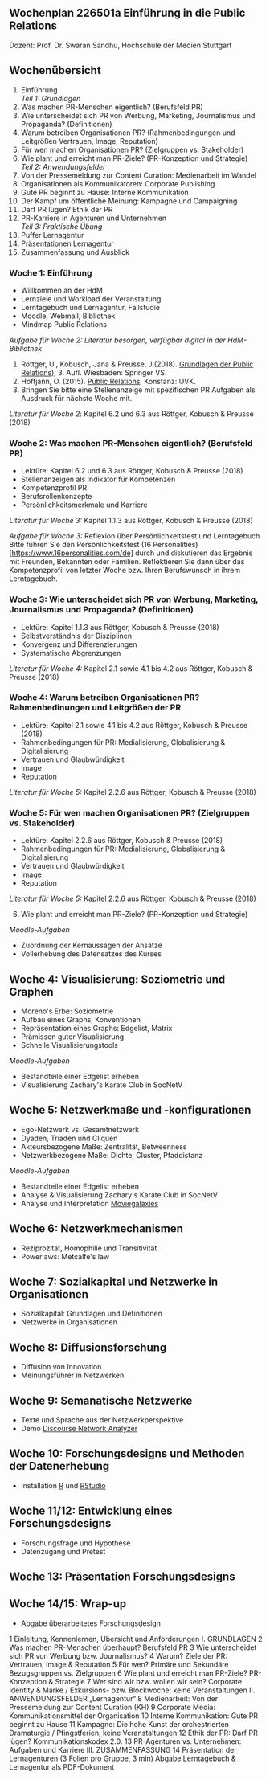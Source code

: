 ## Wochenplan 226501a Einführung in die Public Relations
Dozent: Prof. Dr. Swaran Sandhu, Hochschule der Medien Stuttgart

## Wochenübersicht
1. Einführung   
*Teil 1: Grundlagen*
2. Was machen PR-Menschen eigentlich? (Berufsfeld PR)
3. Wie unterscheidet sich PR von Werbung, Marketing, Journalismus und Propaganda? (Definitionen)
4. Warum betreiben Organisationen PR? (Rahmenbedingungen und Leitgrößen Vertrauen, Image, Reputation)
5. Für wen machen Organisationen PR? (Zielgruppen vs. Stakeholder)
6. Wie plant und erreicht man PR-Ziele? (PR-Konzeption und Strategie)   
*Teil 2: Anwendungsfelder*   
7. Von der Pressemeldung zur Content Curation: Medienarbeit im Wandel
8. Organisationen als Kommunikatoren: Corporate Publishing
9. Gute PR beginnt zu Hause: Interne Kommunikation
10. Der Kampf um öffentliche Meinung: Kampagne und Campaigning
11. Darf PR lügen? Ethik der PR
12. PR-Karriere in Agenturen und Unternehmen   
*Teil 3: Praktische Übung*   
13. Puffer Lernagentur
14. Präsentationen Lernagentur
15. Zusammenfassung und Ausblick


### Woche 1: Einführung
* Willkommen an der HdM
* Lernziele und Workload der Veranstaltung
* Lerntagebuch und Lernagentur, Fallstudie
* Moodle, Webmail, Bibliothek
* Mindmap Public Relations

*Aufgabe für Woche 2: Literatur besorgen, verfügbar digital in der HdM-Bibliothek*
1. Röttger, U., Kobusch, Jana & Preusse, J.(2018). [Grundlagen der Public Relations)](https://link.springer.com/book/10.1007%2F978-3-658-17503-0), 3. Aufl. Wiesbaden: Springer VS.
2. Hoffjann, O. (2015). [Public Relations](http://www.utb-shop.de/autoren/hoffjann-olaf/public-relations-8706.html). Konstanz: UVK.
3. Bringen Sie bitte eine Stellenanzeige mit spezifischen PR Aufgaben als Ausdruck für nächste Woche mit.

*Literatur für Woche 2*: Kapitel 6.2 und 6.3 aus Röttger, Kobusch & Preusse (2018)


### Woche 2: Was machen PR-Menschen eigentlich? (Berufsfeld PR)
* Lektüre: Kapitel 6.2 und 6.3 aus Röttger, Kobusch & Preusse (2018)
* Stellenanzeigen als Indikator für Kompetenzen
* Kompetenzprofil PR
* Berufsrollenkonzepte
* Persönlichkeitsmerkmale und Karriere

*Literatur für Woche 3:* Kapitel 1.1.3 aus Röttger, Kobusch & Preusse (2018)

*Aufgabe für Woche 3:* Reflexion über Persönlichkeitstest und Lerntagebuch
Bitte führen Sie den Persönlichkeitstest (16 Personalities)[https://www.16personalities.com/de] durch und diskutieren das Ergebnis mit Freunden, Bekannten oder Familien. Reflektieren Sie dann über das Kompetenzprofil von letzter Woche bzw. Ihren Berufswunsch in ihrem Lerntagebuch.   

### Woche 3: Wie unterscheidet sich PR von Werbung, Marketing, Journalismus und Propaganda? (Definitionen)
* Lektüre: Kapitel 1.1.3 aus Röttger, Kobusch & Preusse (2018)
* Selbstverständnis der Disziplinen
* Konvergenz und Differenzierungen
* Systematische Abgrenzungen

*Literatur für Woche 4:* Kapitel 2.1 sowie 4.1 bis 4.2 aus Röttger, Kobusch & Preusse (2018)


### Woche 4: Warum betreiben Organisationen PR? Rahmenbedinungen und Leitgrößen der PR
* Lektüre: Kapitel 2.1 sowie 4.1 bis 4.2 aus Röttger, Kobusch & Preusse (2018)
* Rahmenbedingungen für PR: Medialisierung, Globalisierung & Digitalisierung
* Vertrauen und Glaubwürdigkeit
* Image
* Reputation

*Literatur für Woche 5:* Kapitel 2.2.6 aus Röttger, Kobusch & Preusse (2018)


### Woche 5: Für wen machen Organisationen PR? (Zielgruppen vs. Stakeholder)
* Lektüre: Kapitel 2.2.6 aus Röttger, Kobusch & Preusse (2018)
* Rahmenbedingungen für PR: Medialisierung, Globalisierung & Digitalisierung
* Vertrauen und Glaubwürdigkeit
* Image
* Reputation

*Literatur für Woche 5:* Kapitel 2.2.6 aus Röttger, Kobusch & Preusse (2018)



6. Wie plant und erreicht man PR-Ziele? (PR-Konzeption und Strategie) 


*Moodle-Aufgaben*
* Zuordnung der Kernaussagen der Ansätze
* Vollerhebung des Datensatzes des Kurses

## Woche 4: Visualisierung: Soziometrie und Graphen
* Moreno's Erbe: Soziometrie
* Aufbau eines Graphs, Konventionen
* Repräsentation eines Graphs: Edgelist, Matrix
* Prämissen guter Visualisierung
* Schnelle Visualisierungstools

*Moodle-Aufgaben*
* Bestandteile einer Edgelist erheben
* Visualisierung Zachary's Karate Club in SocNetV

## Woche 5: Netzwerkmaße und -konfigurationen
* Ego-Netzwerk vs. Gesamtnetzwerk
* Dyaden, Triaden und Cliquen
* Akteursbezogene Maße: Zentralität, Betweenness
* Netzwerkbezogene Maße: Dichte, Cluster, Pfaddistanz

*Moodle-Aufgaben*
* Bestandteile einer Edgelist erheben
* Analyse & Visualisierung Zachary's Karate Club in SocNetV
* Analyse und Interpretation [Moviegalaxies](http://moviegalaxies.com/)

## Woche 6: Netzwerkmechanismen
* Reziprozität, Homophilie und Transitivität
* Powerlaws: Metcalfe's law

## Woche 7: Sozialkapital und Netzwerke in Organisationen
* Sozialkapital: Grundlagen und Definitionen
* Netzwerke in Organisationen

## Woche 8: Diffusionsforschung
* Diffusion von Innovation
* Meinungsführer in Netzwerken

## Woche 9: Semanatische Netzwerke
* Texte und Sprache aus der Netzwerkperspektive
* Demo [Discourse Network Analyzer](https://github.com/leifeld/dna)

## Woche 10: Forschungsdesigns und Methoden der Datenerhebung
* Installation [R](https://cran.uni-muenster.de/) und [RStudio](https://www.rstudio.com/products/rstudio/download/#download)

## Woche 11/12: Entwicklung eines Forschungsdesigns
* Forschungsfrage und Hypothese
* Datenzugang und Pretest

## Woche 13: Präsentation Forschungsdesigns

## Woche 14/15: Wrap-up
* Abgabe überarbeitetes Forschungsdesign




1	Einleitung, Kennenlernen, Übersicht und Anforderungen
	I. GRUNDLAGEN
2	Was machen PR-Menschen überhaupt? Berufsfeld PR
3	Wie unterscheidet sich PR von Werbung bzw. Journalismus?
4	Warum? Ziele der PR: Vertrauen, Image & Reputation
5	Für wen? Primäre und Sekundäre Bezugsgruppen vs. Zielgruppen
6	Wie plant und erreicht man PR-Ziele? PR-Konzeption & Strategie
7	Wer sind wir bzw. wollen wir sein? Corporate Identity & Marke
/	Exkursions- bzw. Blockwoche: keine Veranstaltungen
	II. ANWENDUNGSFELDER „Lernagentur“
8	Medienarbeit: Von der Pressemeldung zur Content Curation (KH)
9	Corporate Media: Kommunikationsmittel der Organisation
10	Interne Kommunikation: Gute PR beginnt zu Hause
11	Kampagne: Die hohe Kunst der orchestrierten Dramaturgie
/	Pfingstferien, keine Veranstaltungen
12	Ethik der PR: Darf PR lügen? Kommunikationskodex 2.0.
13	PR-Agenturen vs. Unternehmen: Aufgaben und Karriere
	III. ZUSAMMENFASSUNG
14	Präsentation der Lernagenturen (3 Folien pro Gruppe, 3 min)
	Abgabe Lerntagebuch & Lernagentur als PDF-Dokument
